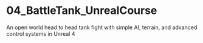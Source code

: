 # 04_BattleTank_UnrealCourse
An open world head to head tank fight with simple AI, terrain, and advanced control systems in Unreal 4
